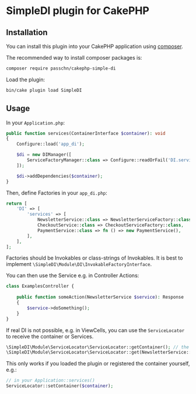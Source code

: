 # SimpleDI plugin for CakePHP

## Installation

You can install this plugin into your CakePHP application using [composer](https://getcomposer.org).

The recommended way to install composer packages is:

```sh
composer require passchn/cakephp-simple-di
```

Load the plugin:

```sh
bin/cake plugin load SimpleDI
```

## Usage

In your `Application.php`:

```php
public function services(ContainerInterface $container): void
{
    Configure::load('app_di');

    $di = new DIManager([
        ServiceFactoryManager::class => Configure::readOrFail('DI.services'),
    ]);

    $di->addDependencies($container);
}
```

Then, define Factories in your `app_di.php`:

```php
return [
    'DI' => [
        'services' => [
            NewsletterService::class => NewsletterServiceFactory::class,
            CheckoutService::class => CheckoutServiceFactory::class,
            PaymentService::class => fn () => new PaymentService(),
        ],
    ],
];
```

Factories should be Invokables or class-strings of Invokables. It is best to
implement `\SimpleDI\Module\DI\InvokableFactoryInterface`.

You can then use the Service e.g. in Controller Actions:

```php
class ExamplesController {
    
    public function someAction(NewsletterService $service): Response 
    {
        $service->doSomething();
    }
}
```

If real DI is not possible, e.g. in ViewCells, you can use the `ServiceLocator` to receive the container or Services.

```php
\SimpleDI\Module\ServiceLocator\ServiceLocator::getContainer(); // the container instance
\SimpleDI\Module\ServiceLocator\ServiceLocator::get(NewsletterService::class); // the service
```

This only works if you loaded the plugin or registered the container yourself, e.g.:

```php
// in your Application::services()
ServiceLocator::setContainer($container);
```
